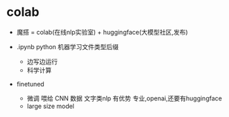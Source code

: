 # colab
- 魔搭 = colab(在线nlp实验室) + huggingface(大模型社区,发布)
- .ipynb python 机器学习文件类型后缀
   - 边写边运行
   - 科学计算

- finetuned
  - 微调  喂给 CNN 数据
    文字类nlp 有优势
    专业,openai,还要有huggingface
  - large size model